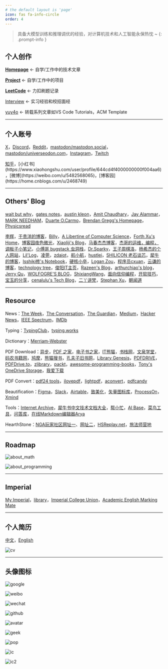 ```yaml
---
# the default layout is 'page'
icon: fas fa-info-circle
order: 4
---
```


> 具备大模型训练和推理调优的经验，对计算机技术和人工智能永保热忱 ~ 
{: .prompt-info }

## 个人创作
[**Homepage**](https://yuy4o.github.io) <- 自学/工作中的技术文章

[**Project**](https://yuy4o.github.io/project/) <- 自学/工作中的项目

[**LeetCode**](https://yuy4o.github.io/leetcode/) <- 力扣刷题记录

[Interview](https://yuy4o.github.io/interview/) <- 实习经验和校招面经

[yuy4o](https://yuy4o.github.io/yuy4o/) <- 转载系列文章如VS Code Tutorials，ACM Template

---
## 个人账号

[X](https://twitter.com/yuy4o)，[Discord](https://discord.com/)，[Reddit](https://www.reddit.com/user/yuy4oj/)，[mastodon/mastodon.social](https://mastodon.social/@yuy4o)，[mastodon/universeodon.com](https://universeodon.com/@yuy4o)，[Instagram](https://www.instagram.com/yuy4oj/)，[Twitch](https://www.twitch.tv/yuy4oj)

[知乎](https://www.zhihu.com/people/yj522_)，[小红书](https://www.xiaohongshu.com/user/profile/644cd4f4000000000f004aa6)，[微博](https://weibo.com/u/5482568065)，[博客园](https://home.cnblogs.com/u/2468749)

---

## Others' Blog
[wait but why](https://waitbutwhy.com/)，[gates notes](https://www.gatesnotes.com/)，[austin kleon](https://austinkleon.com/)，[Amit Chaudhary](https://amitness.com/)，[Jay Alammar](https://jalammar.github.io/)，[MARK NEEDHAM](https://www.markhneedham.com/)，[Duarte O.Carmo](https://duarteocarmo.com/)，[Brendan Gregg's Homepage](https://www.brendangregg.com/)，[Physicsread](https://www.physicsread.com/)

[李辉](https://greyli.com/)，[于贵洋的博客](https://yuguiyang.github.io/)，[Billy](https://zhengtq.github.io/)，[A Libertine of Computer Science](https://csruiliu.github.io/blog/)，[Forth Xu's Home](https://forthxu.com/)，[博客园夜色微光](https://www.cnblogs.com/novwind)，[Xiaoliji's Blog](https://darktiantian.github.io/)，[马春杰杰博客](https://www.machunjie.com/)，[杰哥的运维，编程，调板子小笔记](https://jia.je/)，[小傅哥 bugstack 虫洞栈](https://bugstack.cn/)，[Dr.Sparky](https://blog.mosklia.cn/)，[王子周棋洛](https://zhouql.vip/)，[杨希杰的个人网站](https://yang-xijie.github.io/)，[Lil'Log](https://lilianweng.github.io/)，[凌莞](https://nyac.at/)，[zdaiot](https://www.zdaiot.com/)，[航小航](https://www.sail.name/#blog)，[hustlei](https://hustlei.github.io/)，[SHILICON 老石谈芯](https://shilicon.com/)，[犀牛的博客](https://benpaodewoniu.github.io/)，[Isshiki修's Notebook](https://note.isshikih.top/)，[硬核小卒](https://jacksonwuu.github.io/blog/)，[Logan Zou](https://logan-zou.github.io/)，[程序员cxuan](https://www.eet-china.com/mp/u3969831)，[云谦的博客](https://sorrycc.com/)，[technology tree](https://duanjinyi.gitee.io/index/)，[俊阳IT主页](https://fanjunyang.zone/)，[Razeen's Blog](https://razeen.me/)，[arthurchiao's blog](https://arthurchiao.art/index.html)，[Jerry Qu](https://imququ.com/)，[WOLFOGRE'S BLOG](https://blog.wolfogre.com/)，[ShixiangWang](https://shixiangwang.github.io/)，[面向信仰编程](https://draveness.me/)，[开软技巧](https://www.chinaoss.net/blogs)，[宝玉的分享](https://baoyu.io/)，[cenalulu's Tech Blog](http://cenalulu.github.io/)，[二丫讲梵](https://wiki.eryajf.net/)，[Stephan Xu](http://www.fenzhengrou.wang/)，[朝闻道](https://www.cnblogs.com/findumars/)

---
## Resource

News：[The Week](https://theweek.com/)，[The Conversation](https://theconversation.com/global)，[The Guardian](https://www.theguardian.com/)，[Medium](https://medium.com/)，[Hacker News](https://news.ycombinator.com/)，[IEEE Spectrum](https://spectrum.ieee.org)，[IMDb](https://www.imdb.com/)

Typing：[TypingClub](https://www.typingclub.com/sportal/)，[typing.works](https://typing.works/)

Dictionary：[Merriam-Webster](https://www.merriam-webster.com/)

PDF Download：[异步](https://www.epubit.com/)，[PDF 之家](https://homeofpdf.com/)，[电子书之家](https://honeypdf.com/)，[IT熊猫](https://itpanda.net/)，[书栈网](https://www.bookstack.cn/)，[文泉学堂](https://www.wqxuetang.com/)，[码农书籍网](https://www.manongbook.com/)，[鸠摩](https://www.jiumodiary.com/)，[熊猫搜书](https://xmsoushu.com/#/)，[孔夫子旧书网](https://www.kongfz.com/)，[Library Genesis](https://libgen.rs/)，[PDFDRIVE](https://www.pdfdrive.com/)，[PDFDrive.to](https://pdfdrive.to/)，[zlibrary](https://zlibrary.to/)，[packt](https://subscription.packtpub.com/)，[awesome-programming-books](https://awesome-programming-books.github.io/)，[Tony's OneDrive Storage](https://storage.iamsjy.com/)，[我爱下载](https://www.5aixz.com/Pythondianzishu/)

PDF Convert：[pdf24 tools](https://tools.pdf24.org/zh/)，[ilovepdf](https://www.ilovepdf.com/zh-cn)，[lightpdf](https://lightpdf.com/)，[aconvert](https://www.aconvert.com/)，[pdfcandy](https://pdfcandy.com/)

Beautification：[Figma](https://www.figma.com/)，[Slack](https://www.slack.com/)，[Airtable](https://www.airtable.com/)，[致美化](https://zhutix.com/)，[矢量图标库](https://www.iconfont.cn/)，[ProcessOn](https://www.processon.com/popular)，[Xmind](https://xmind.ai/)

Tools：[Internet Archive](https://archive.org/)，[犀牛书中文技术文档大全](https://xiniushu.com/)，[帮小忙](https://tool.browser.qq.com/)，[AI Base](https://top.aibase.com/)，[菜鸟工具](https://www.jyshare.com/)，[问答库](https://www.asklib.com/)，[在线Markdown编辑器Arya](https://markdown.lovejade.cn/)

HearthStone：[NGA玩家社区网址一](https://bbs.nga.cn/)、[网址二](https://nga.cn/)，[HSReplay.net](https://hsreplay.net/)，[旅法师营地](https://www.iyingdi.com/)

---
## Roadmap

![about_math](https://raw.githubusercontent.com/yuy4o/yuy4o/main/figures/about_math.jpg)

![about_programming](https://raw.githubusercontent.com/yuy4o/yuy4o/main/figures/about_programming.png)

---
## Imperial

[My Imperial](https://my.imperial.ac.uk)，[library](https://library-search.imperial.ac.uk/discovery/search?vid=44IMP_INST:ICL_VU1)，[Imperial College Union](https://www.imperialcollegeunion.org/activities/a-to-z)，[Academic English Marking Mate](writingtools.xjtlu.edu.cn:8080/mm/markingmate.html)

---
## 个人简历
[中文](https://yuy4o.github.io/yuy4o/resume/resume_chinese.pdf)，[English](https://yuy4o.github.io/yuy4o/resume/resume_english.pdf)

![cv](https://raw.githubusercontent.com/yuy4o/yuy4o/main/figures/resume_chinese.png)

---
## 头像图标

![google](https://raw.githubusercontent.com/yuy4o/yuy4o/main/figures/icon_google.jpg)

![weibo](https://raw.githubusercontent.com/yuy4o/yuy4o/main/figures/icon_weibo.jpg)

![wechat](https://raw.githubusercontent.com/yuy4o/yuy4o/main/figures/icon_wechat.jpg)

![github](https://raw.githubusercontent.com/yuy4o/yuy4o/main/figures/icon_github.png)

![avatar](https://raw.githubusercontent.com/yuy4o/yuy4o/main/figures/icon_avatar.jpg)

![geek](https://raw.githubusercontent.com/yuy4o/yuy4o/main/figures/icon_geek.gif)

![pop](https://raw.githubusercontent.com/yuy4o/yuy4o/main/figures/icon_pop.png)

![ic](https://raw.githubusercontent.com/yuy4o/yuy4o/main/figures/icon_ic.jpg)

![ic2](https://raw.githubusercontent.com/yuy4o/yuy4o/main/figures/icon_ic2.png)